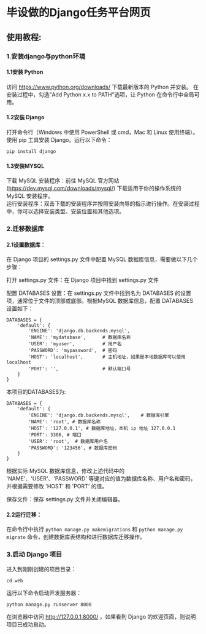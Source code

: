 # 毕设做的Django任务平台网页  


## 使用教程:  

### 1.安装django与python环境  

#### 1.1安装 Python  

访问 https://www.python.org/downloads/ 下载最新版本的 Python 并安装。
在安装过程中，勾选“Add Python x.x to PATH”选项，让 Python 在命令行中全局可用。  

#### 1.2安装 Django  

打开命令行（Windows 中使用 PowerShell 或 cmd，Mac 和 Linux 使用终端）。
使用 pip 工具安装 Django。运行以下命令：  

```pip install django```
#### 1.3安装MYSQL  

下载 MySQL 安装程序：前往 MySQL 官方网站 (https://dev.mysql.com/downloads/mysql/) 下载适用于你的操作系统的 MySQL 安装程序。  
运行安装程序：双击下载的安装程序并按照安装向导的指示进行操作。在安装过程中，你可以选择安装类型、安装位置和其他选项。  

### 2.迁移数据库  
#### 2.1设置数据库：
在 Django 项目的 settings.py 文件中配置 MySQL 数据库信息，需要做以下几个步骤：  

打开 settings.py 文件：在 Django 项目中找到 settings.py 文件    

配置 DATABASES 设置：在 settings.py 文件中找到名为 DATABASES 的设置项，通常位于文件的顶部或底部。根据MySQL 数据库信息，配置 DATABASES 设置如下：  

```
DATABASES = {
    'default': {
        'ENGINE': 'django.db.backends.mysql',
        'NAME': 'mydatabase',      # 数据库名称
        'USER': 'myuser',          # 用户名
        'PASSWORD': 'mypassword',  # 密码
        'HOST': 'localhost',       # 主机地址，如果是本地数据库可以使用 localhost
        'PORT': '',                # 默认端口号
    }
}
```

本项目的DATABASES为:  
```
DATABASES = {
    'default': {
        'ENGINE': 'django.db.backends.mysql',    # 数据库引擎
        'NAME': 'root', # 数据库名称
        'HOST': '127.0.0.1', # 数据库地址，本机 ip 地址 127.0.0.1 
        'PORT': 3306, # 端口 
        'USER': 'root',  # 数据库用户名
        'PASSWORD': '123456', # 数据库密码
    }
}

```

根据实际 MySQL 数据库信息，修改上述代码中的 'NAME'、'USER'、'PASSWORD' 等键对应的值为数据库名称、用户名和密码，并根据需要修改 'HOST' 和 'PORT' 的值。  

保存文件：保存 settings.py 文件并关闭编辑器。  

#### 2.2运行迁移：
在命令行中执行 ```python manage.py makemigrations``` 和 ```python manage.py migrate``` 命令，创建数据库表结构和进行数据库迁移操作。  

### 3.启动 Django 项目
进入到刚刚创建的项目目录：  

```cd web```

运行以下命令启动开发服务器：  

```python manage.py runserver 8000```

在浏览器中访问 http://127.0.0.1:8000/ ，如果看到 Django 的欢迎页面，则说明项目已成功启动。  
